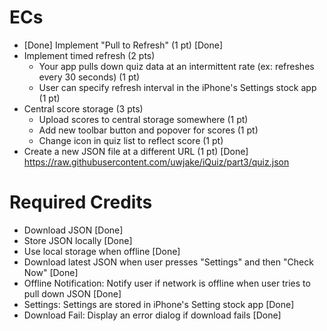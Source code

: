 # ECs

- [Done] Implement "Pull to Refresh" (1 pt) [Done]
- Implement timed refresh (2 pts)
    - Your app pulls down quiz data at an intermittent rate (ex: refreshes every 30 seconds) (1 pt)
    - User can specify refresh interval in the iPhone's Settings stock app (1 pt)
- Central score storage (3 pts)
    - Upload scores to central storage somewhere (1 pt)
    - Add new toolbar button and popover for scores (1 pt)
    - Change icon in quiz list to reflect score (1 pt)
- Create a new JSON file at a different URL (1 pt)  [Done]
    https://raw.githubusercontent.com/uwjake/iQuiz/part3/quiz.json

# Required Credits

- Download JSON [Done]
- Store JSON locally  [Done]
- Use local storage when offline  [Done]
- Download latest JSON when user presses "Settings" and then "Check Now" [Done]
- Offline Notification: Notify user if network is offline when user tries to pull down JSON  [Done]
- Settings: Settings are stored in iPhone's Setting stock app [Done]
- Download Fail: Display an error dialog if download fails  [Done]
